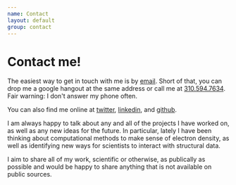 ```yaml
---
name: Contact
layout: default
group: contact
---
```


<h1 class="page-header text-center"> Contact me! </h1>

The easiest way to get in touch with me is by [email](mailto:benjamin.barad+website@gmail.com). Short of that, you can drop me a google hangout at the same address or call me at [310.594.7634](tel:+13105947634). Fair warning: I don't answer my phone often. 

You can also find me online at [twitter](http://twitter.com/benjaminbarad), [linkedin](http://linkedin.com/in/bbarad), and [github](http://github.com/bbarad).

I am always happy to talk about any and all of the projects I have worked on, as well as any new ideas for the future. In particular, lately I have been thinking about computational methods to make sense of electron density, as well as identifying new ways for scientists to interact with structural data. 

I aim to share all of my work, scientific or otherwise, as publically as possible and would be happy to share anything that is not available on public sources.
